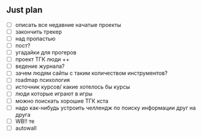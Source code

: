 ## Just plan
- [ ] описать все недавние начатые проекты
- [ ] закончить трекер
- [ ] над пропастью 
- [ ] пост?
- [ ] угадайки для прогеров
- [ ] проект ТГК люди ++
- [ ] ведение журнала?
- [ ] зачем людям сайты с таким количеством инструментов?
- [ ] roadmap психология 
- [ ] источник курсов/ какие хотелось бы курсы
- [ ] люди которые играют в игры 
- [ ] можно поискать хорошие ТГК кста
- [ ] надо как-нибудь устроить челлендж по поиску информации друг на друга 
- [ ] WB!! те
- [ ] autowall
